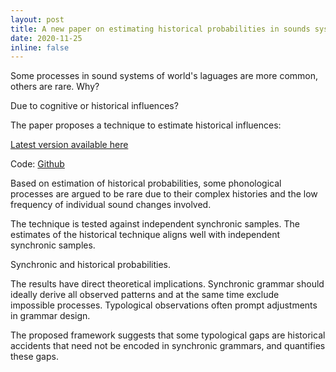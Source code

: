 ```yaml
---
layout: post
title: A new paper on estimating historical probabilities in sounds systems of world's languages to appear in Phonology
date: 2020-11-25
inline: false
---
```


Some processes in sound systems of world's laguages are more common, others are rare. Why? 

Due to cognitive or historical influences?

The paper proposes a technique to estimate historical influences:

[Latest version available here](https://ling.auf.net/lingbuzz/004299)

Code: [Github](https://github.com/gbegus/BSC)

Based on estimation of historical probabilities, some phonological processes are argued to be rare due to their complex histories and the low frequency of individual sound changes involved.

The technique is tested against independent synchronic samples. The estimates of the historical technique aligns well with independent synchronic samples.

<div class="row">
    <div class="col-sm mt-3 mt-md-0">
        <img class="img-fluid rounded z-depth-1" src="{{ '/assets/img/syn.jpg' | relative_url }}" alt="" title="example image"/>
    </div>
</div>
<div class="caption">
    Synchronic and historical probabilities.
</div>

The results have direct theoretical implications. Synchronic grammar should ideally derive all observed patterns and at the same time exclude impossible processes. Typological observations often prompt adjustments in grammar design.

The proposed framework suggests that some typological gaps are historical accidents that need not be encoded in synchronic grammars, and quantifies these gaps.
